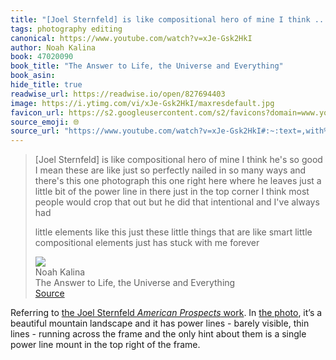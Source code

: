 ```yaml
---
title: "[Joel Sternfeld] is like compositional hero of mine I think ..."
tags: photography editing
canonical: https://www.youtube.com/watch?v=xJe-Gsk2HkI
author: Noah Kalina
book: 47020090
book_title: "The Answer to Life, the Universe and Everything"
book_asin: 
hide_title: true
readwise_url: https://readwise.io/open/827694403
image: https://i.ytimg.com/vi/xJe-Gsk2HkI/maxresdefault.jpg
favicon_url: https://s2.googleusercontent.com/s2/favicons?domain=www.youtube.com
source_emoji: 🌐
source_url: "https://www.youtube.com/watch?v=xJe-Gsk2HkI#:~:text=,with%20me%20forever"
---
```


> [Joel Sternfeld] is like compositional hero of mine I think he's so good I mean these are like just so perfectly nailed in so many ways and there's this one photograph this one right here where he leaves just a little bit of the power line in there just in the top corner I think most people would crop that out but he did that intentional and I've always had
> 
> little elements like this just these little things that are like smart little compositional elements just has stuck with me forever
> <div class="quoteback-footer"><div class="quoteback-avatar"><img class="mini-favicon" src="https://s2.googleusercontent.com/s2/favicons?domain=www.youtube.com"></div><div class="quoteback-metadata"><div class="metadata-inner"><span style="display:none">FROM:</span><div aria-label="Noah Kalina" class="quoteback-author"> Noah Kalina</div><div aria-label="The Answer to Life, the Universe and Everything" class="quoteback-title"> The Answer to Life, the Universe and Everything</div></div></div><div class="quoteback-backlink"><a target="_blank" aria-label="go to the full text of this quotation" rel="noopener" href="https://www.youtube.com/watch?v=xJe-Gsk2HkI#:~:text=,with%20me%20forever" class="quoteback-arrow"> Source</a></div></div>

Referring to [the Joel Sternfeld _American Prospects_ work](https://www.joelsternfeld.net/american-prospects/). In [the photo](https://www.joelsternfeld.net/american-prospects/e4yk27hmxjpml2vol65gstkg3icr2d), it’s a beautiful mountain landscape and it has power lines - barely visible, thin lines - running across the frame and the only hint about them is a single power line mount in the top right of the frame.